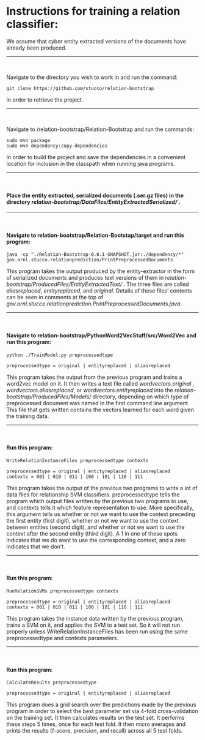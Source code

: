 # Instructions for training a relation classifier:

We assume that cyber entity extracted versions of the documents have already been produced. 

---

<br>

Navigate to the directory you wish to work in and run the command:

	git clone https://github.com/stucco/relation-bootstrap

In order to retrieve the project.


---

<br>

Navigate to /relation-bootstrap/Relation-Bootstrap and run the commands:

	sudo mvn package
	sudo mvn dependency:copy-dependencies

In order to build the project and save the dependencies in a convenient location for inclusion in the classpath when running java programs.


---

<br>

#### Place the entity extracted, serialized documents (.ser.gz files) in the directory *relation-bootstrap/DataFiles/EntityExtractedSerialized/* .


---

<br>

#### Navigate to relation-bootstrap/Relation-Bootstap/target and run this program:

	java -cp "./Relation-Bootstrap-0.0.1-SNAPSHOT.jar:./dependency/*" gov.ornl.stucco.relationprediction/PrintPreprocessedDocuments

This program takes the output produced by the entity-extractor in the form of serialized documents and produces text versions of them in 
*relation-bootstrap/ProducedFiles/EntityExtractedText/* .  The three files are called *aliasreplaced*, *entityreplaced*, and *original*.  Details of these files’ contents can be seen in comments at the top of *gov.ornl.stucco.relationprediction.PrintPreprocessedDocuments.java*.


---

<br>

#### Navigate to relation-bootstrap/PythonWord2VecStuff/src/Word2Vec and run this program:

	python ./TrainModel.py preprocessedtype

	preprocessedtype = original | entityreplaced | aliasreplaced

This program takes the output from the previous program and trains a word2vec model on it.  It then writes a text file called *wordvectors.original* , *wordvectors.aliasreplaced*, or *wordvectors.entityreplaced* into the *relation-bootstrap/ProducedFiles/Models/* directory, depending on which type of preprocessed document was named in the first command line argument.  This file that gets written contains the vectors learned for each word given the training data.


---

<br>

#### Run this program:

	WriteRelationInstanceFiles preprocessedtype contexts

	preprocessedtype = original | entityreplaced | aliasreplaced
	contexts = 001 | 010 | 011 | 100 | 101 | 110 | 111

This program takes the output of the previous two programs to write a lot of data files for relationship SVM classifiers.  preprocessedtype tells the program which output files written by the previous two programs to use, and contexts tells it which feature representation to use.  More specifically, this argument tells us whether or not we want to use the context preceding the first entity (first digit), whether or not we want to use the context between entities (second digit), and whether or not we want to use the context after the second entity (third digit).  A 1 in one of these spots indicates that we do want to use the corresponding context, and a zero indicates that we don't.


---

<br>

#### Run this program:

	RunRelationSVMs preprocessedtype contexts

	preprocessedtype = original | entityreplaced | aliasreplaced
	contexts = 001 | 010 | 011 | 100 | 101 | 110 | 111

This program takes the instance data written by the previous program, trains a SVM on it, and applies the SVM to a test set.  So it will not run properly unless WriteRelationInstanceFiles has been run using the same preprocessedtype and contexts parameters.


---

<br>

#### Run this program:

	CalculateResults preprocessedtype

	preprocessedtype = original | entityreplaced | aliasreplaced

This program does a grid search over the predictions made by the previous program in order to select the best parameter set via 4-fold cross-validation on the training set.  It then calculates results on the test set.  It performs these steps 5 times, once for each test fold.  It then micro averages and prints the results (f-score, precision, and recall) across all 5 test folds.


